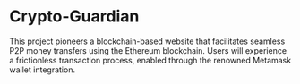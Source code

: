 # Crypto-Guardian
This project pioneers a blockchain-based website that facilitates seamless P2P money transfers using the Ethereum blockchain. Users will experience a frictionless transaction process, enabled through the renowned Metamask wallet integration. 

